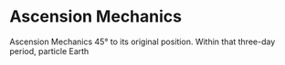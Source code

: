 # Ascension Mechanics

Ascension Mechanics
45° to its original position. Within that three-day period, particle Earth